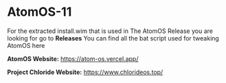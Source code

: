# AtomOS-11
For the extracted install.wim that is used in The AtomOS Release you are looking for go to **Releases**
You can find all the bat script used for tweaking AtomOS here




**AtomOS Website:**
https://atom-os.vercel.app/

**Project Chloride Website:**
https://www.chlorideos.top/

